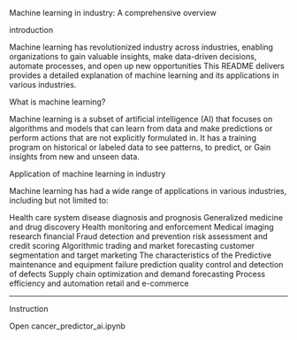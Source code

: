 Machine learning in industry: A comprehensive overview

introduction

Machine learning has revolutionized industry across industries, enabling organizations to gain valuable insights, make data-driven decisions, automate processes, and open up new opportunities This README delivers provides a detailed explanation of machine learning and its applications in various industries.

What is machine learning?

Machine learning is a subset of artificial intelligence (AI) that focuses on algorithms and models that can learn from data and make predictions or perform actions that are not explicitly formulated in. It has a training program on historical or labeled data to see patterns, to predict, or Gain insights from new and unseen data.

Application of machine learning in industry

Machine learning has had a wide range of applications in various industries, including but not limited to:

Health care system
disease diagnosis and prognosis
Generalized medicine and drug discovery
Health monitoring and enforcement
Medical imaging research
financial
Fraud detection and prevention
risk assessment and credit scoring
Algorithmic trading and market forecasting
customer segmentation and target marketing
The characteristics of the
Predictive maintenance and equipment failure prediction
quality control and detection of defects
Supply chain optimization and demand forecasting
Process efficiency and automation
retail and e-commerce




---------------------------------------------------------------------------------------------------------------------------------

Instruction 

Open cancer_predictor_ai.ipynb
